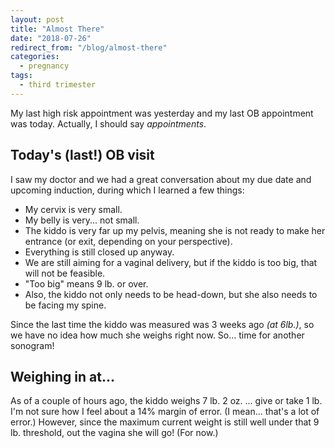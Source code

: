 ```yaml
---
layout: post
title: "Almost There"
date: "2018-07-26"
redirect_from: "/blog/almost-there"
categories:
  - pregnancy
tags:
  - third trimester
---
```


My last high risk appointment was yesterday and my last OB appointment was today. Actually, I should say _appointments_.

## Today's (last!) OB visit

I saw my doctor and we had a great conversation about my due date and upcoming induction, during which I learned a few things:

* My cervix is very small.
* My belly is very... not small.
* The kiddo is very far up my pelvis, meaning she is not ready to make her entrance (or exit, depending on your perspective).
* Everything is still closed up anyway.
* We are still aiming for a vaginal delivery, but if the kiddo is too big, that will not be feasible.
* "Too big" means 9 lb. or over.
* Also, the kiddo not only needs to be head-down, but she also needs to be facing my spine.

Since the last time the kiddo was measured was 3 weeks ago _(at 6lb.)_, so we have no idea how much she weighs right now. So... time for another sonogram!

## Weighing in at...

As of a couple of hours ago, the kiddo weighs 7 lb. 2 oz. ... give or take 1 lb. I'm not sure how I feel about a 14% margin of error. (I mean... that's a lot of error.) However, since the maximum current weight is still well under that 9 lb. threshold, out the vagina she will go! (For now.)
